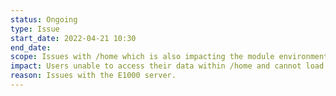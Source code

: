 ```yaml
---
status: Ongoing
type: Issue
start_date: 2022-04-21 10:30
end_date: 
scope: Issues with /home which is also impacting the module environment
impact: Users unable to access their data within /home and cannot load module environment. 
reason: Issues with the E1000 server.
---
```


